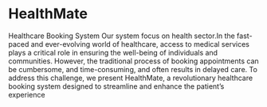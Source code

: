# HealthMate
Healthcare Booking System
Our system focus on health sector.In the fast-paced and ever-evolving world of healthcare, access to medical services plays a critical role in ensuring the well-being of individuals and communities. However, the traditional process of booking appointments can be cumbersome, and time-consuming, and often results in delayed care. To address this challenge, we present HealthMate, a revolutionary healthcare booking system designed to streamline and enhance the patient’s experience


